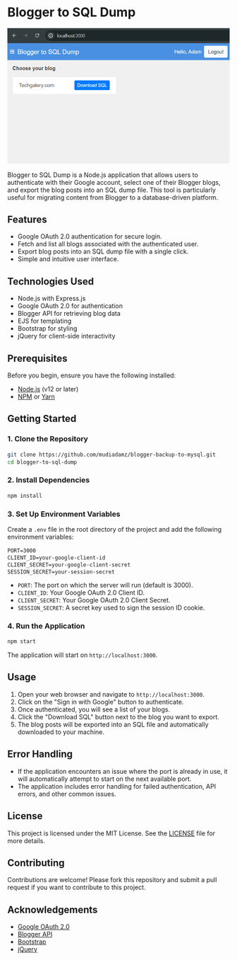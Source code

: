 # Blogger to SQL Dump

![Blogger to SQL Dump](./public/blogger-to-sql-dump.png)

Blogger to SQL Dump is a Node.js application that allows users to authenticate with their Google account, select one of their Blogger blogs, and export the blog posts into an SQL dump file. This tool is particularly useful for migrating content from Blogger to a database-driven platform.

## Features

- Google OAuth 2.0 authentication for secure login.
- Fetch and list all blogs associated with the authenticated user.
- Export blog posts into an SQL dump file with a single click.
- Simple and intuitive user interface.

## Technologies Used

- Node.js with Express.js
- Google OAuth 2.0 for authentication
- Blogger API for retrieving blog data
- EJS for templating
- Bootstrap for styling
- jQuery for client-side interactivity

## Prerequisites

Before you begin, ensure you have the following installed:

- [Node.js](https://nodejs.org/) (v12 or later)
- [NPM](https://www.npmjs.com/get-npm) or [Yarn](https://yarnpkg.com/)

## Getting Started

### 1. Clone the Repository

```bash
git clone https://github.com/mudiadamz/blogger-backup-to-mysql.git
cd blogger-to-sql-dump
```

### 2. Install Dependencies

```bash
npm install
```

### 3. Set Up Environment Variables

Create a `.env` file in the root directory of the project and add the following environment variables:

```plaintext
PORT=3000
CLIENT_ID=your-google-client-id
CLIENT_SECRET=your-google-client-secret
SESSION_SECRET=your-session-secret
```

- `PORT`: The port on which the server will run (default is 3000).
- `CLIENT_ID`: Your Google OAuth 2.0 Client ID.
- `CLIENT_SECRET`: Your Google OAuth 2.0 Client Secret.
- `SESSION_SECRET`: A secret key used to sign the session ID cookie.

### 4. Run the Application

```bash
npm start
```

The application will start on `http://localhost:3000`.

## Usage

1. Open your web browser and navigate to `http://localhost:3000`.
2. Click on the "Sign in with Google" button to authenticate.
3. Once authenticated, you will see a list of your blogs.
4. Click the "Download SQL" button next to the blog you want to export.
5. The blog posts will be exported into an SQL file and automatically downloaded to your machine.

## Error Handling

- If the application encounters an issue where the port is already in use, it will automatically attempt to start on the next available port.
- The application includes error handling for failed authentication, API errors, and other common issues.

## License

This project is licensed under the MIT License. See the [LICENSE](LICENSE) file for more details.

## Contributing

Contributions are welcome! Please fork this repository and submit a pull request if you want to contribute to this project.

## Acknowledgements

- [Google OAuth 2.0](https://developers.google.com/identity/protocols/oauth2)
- [Blogger API](https://developers.google.com/blogger/docs/3.0/getting_started)
- [Bootstrap](https://getbootstrap.com/)
- [jQuery](https://jquery.com/)

